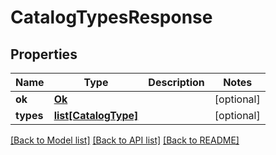 # CatalogTypesResponse

## Properties
Name | Type | Description | Notes
------------ | ------------- | ------------- | -------------
**ok** | [**Ok**](Ok.md) |  | [optional] 
**types** | [**list[CatalogType]**](CatalogType.md) |  | [optional] 

[[Back to Model list]](../README.md#documentation-for-models) [[Back to API list]](../README.md#documentation-for-api-endpoints) [[Back to README]](../README.md)


